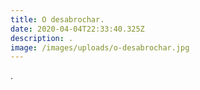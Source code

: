 ```yaml
---
title: O desabrochar.
date: 2020-04-04T22:33:40.325Z
description: .
image: /images/uploads/o-desabrochar.jpg
---
```

.